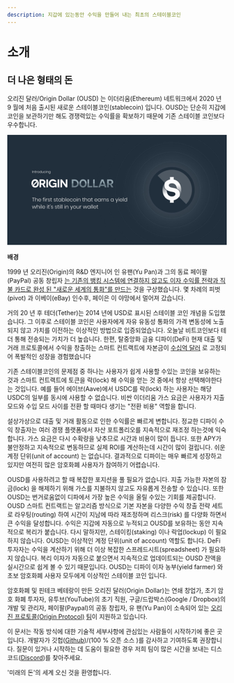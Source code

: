 ```yaml
---
description: 지갑에 있는동안 수익을 만들어 내는 최초의 스테이블코인
---
```


# 소개

## **더 나은 형태의 돈**

오리진 달러/Origin Dollar \(OUSD\) 는 이더리움\(Ethereum\) 네트워크에서 2020 년 9 월에 처음 출시된 새로운 스테이블코인\(stablecoin\) 입니다. OUSD는 단순히 지갑에 코인을 보관하기만 해도 경쟁력있는 수익률을 확보하기 때문에 기존 스테이블 코인보다 우수합니다.

![](.gitbook/assets/origin-dollar-summary.jpeg)

**배경**

1999 년 오리진\(Origin\)의 R&D 엔지니어 인 유팬\(Yu Pan\)과 그의 동료 페이팔\(PayPal\) 공동 창립자 [는 기존의 뱅킹 시스템에 연결하지 않고도 이자 수익률 전략과 직불 카드로 완성 된 "새로운 세계의 통화"를 만드는](https://www.cnbc.com/2017/08/14/david-sacks-cryptocurrency-interview.html) 것을 구상했습니다. 몇 차례의 피벗\(pivot\) 과 이베이\(eBay\) 인수후, 페이은 이 야망에서 멀어져 갔습니다.

거의 20 년 후 테더\(Tether\)는 2014 년에 USD로 표시된 스테이블 코인 개념을 도입했습니다. 그 이후로 스테이블 코인은 사용자에게 자유 유동성 통화의 가격 변동성에 노출되지 않고 가치를 이전하는 이상적인 방법으로 입증되었습니다. 오늘날 비트코인보다 테더 통해 전송되는 가치가 더 높습니다. 한편, 탈중앙화 금융 디파이\(DeFi\) 현재 대출 및 거래 프로토콜에서 수익을 창출하는 스마트 컨트랙트에 자본금이 [수십억 달러](https://defipulse.com/) 로 고정되어 폭발적인 성장을 경험했습니다

기존 스테이블코인의 문제점 중 하나는 사용자가 쉽게 사용할 수있는 코인을 보유하는 것과 스마트 컨트랙트에 토큰을 락\(lock\) 해 수익을 얻는 것 중에서 항상 선택해야한다는 것입니다. 예를 들어 에이브\(Aave\)에서 USDC를 락\(lock\) 하는 사용자는 해당 USDC의 일부를 동시에 사용할 수 없습니다. 비싼 이더리움 가스 요금은 사용자가 지출 모드와 수입 모드 사이를 전환 할 때마다 생기는 "전환 비용" 역할을 합니다.

설상가상으로 대출 및 거래 활동으로 인한 수익률은 빠르게 변합니다. 정교한 디파이 수익 창출자는 여러 경쟁 플랫폼에서 자산 포트폴리오를 지속적으로 재조정 하는것에 익숙합니다. 가스 요금은 다시 수확량을 낮추므로 시간과 비용이 많이 듭니다. 또한 APY가 불안정하고 지속적으로 변동하므로 실제 ROI를 계산하는데 시간이 많이 걸립니다. 쉬운 계정 단위\(unit of account\) 는 없습니다. 결과적으로 디파이는 매우 빠르게 성장하고 있지만 여전히 많은 암호화폐 사용자가 참여하기 어렵습니다.

OUSD를 사용하려고 할 때 복잡한 포지션을 풀 필요가 없습니다. 지출 가능한 자본의 잠금\(lock\) 을 해제하기 위해 가스를 지불하지 않고도 자유롭게 전송할 수 있습니다. 또한 OUSD는 번거로움없이 디파에서 가장 높은 수익을 올릴 수있는 기회를 제공합니다. OUSD 스마트 컨트랙트는 알고리즘 방식으로 기본 자본을 다양한 수익 창출 전략 세트로 라우팅\(routing\) 하여 시간이 지남에 따라 재조정하며 리스크\(risk\) 를 다양화 하면서 큰 수익을 달성합니다. 수익은 지갑에 자동으로 누적되고 OUSD를 보유하는 동안 지속적으로 복리가 붙습니다. 다시 말하지만, 스테이킹\(staking\) 이나 락업\(lockup\) 이 필요하지 않습니다. OUSD는 이상적인 계정 단위\(unit of account\) 역할도 합니다. DeFi 투자자는 수익을 계산하기 위해 더 이상 복잡한 스프레드시트\(spreadsheet\) 가 필요하지 않습니다. 복리 이자가 자동으로 붙으면서 지속적으로 업데이트되는 OUSD 잔액을 실시간으로 쉽게 볼 수 있기 때문입니다. OUSD는 디파이 이자 농부\(yield farmer\) 와 초보 암호화폐 사용자 모두에게 이상적인 스테이블 코인 입니다.

암호화폐 및 핀테크 베테랑이 만든 오리진 달러\(Origin Dollar\)는 연쇄 창업가, 초기 암호 화폐 투자자, 유투브\(YouTube\)의 초기 직원, 구글/드랍박스\(Google / Dropbox\)의 개발 및 관리자, 페이팔\(Paypal\)의 공동 창립자, 유 팬\(Yu Pan\)이 소속되어 있는 [오리진 프로토콜\(Origin Protocol\)](https://www.originprotocol.com) [팀](https://www.originprotocol.com/team)이 지원하고 있습니다.

이 문서는 작동 방식에 대한 기술적 세부사항에 관심있는 사람들이 시작하기에 좋은 곳입니다. 개발자가 깃헙\([Github](http://www.github.com/OriginProtocol)\)/\(100 % 오픈 소스 \)를 감사하고 기여하도록 권장합니다. 질문이 있거나 시작하는 데 도움이 필요한 경우 저희 팀이 많은 시간을 보내는 디스코드\([Discord](https://www.originprotocol.com/discord)\)를 찾아주세요.

'미래의 돈'의 세계 오신 것을 환영합니다.

